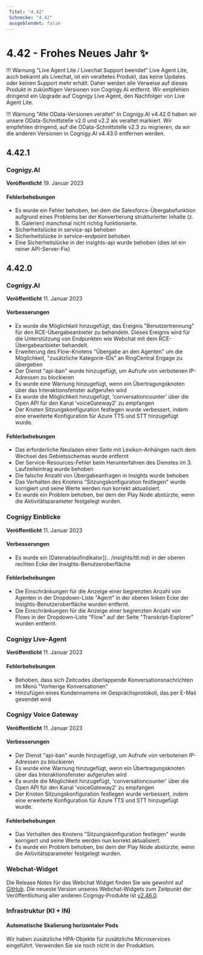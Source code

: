 ```yaml
---
 Titel: "4.42" 
 Schnecke: "4.42" 
 ausgeblendet: false 
---
```

# 4.42 - Frohes Neues Jahr ✨

!!! Warnung "Live Agent Lite / Livechat Support beendet"
    Live Agent Lite, auch bekannt als Livechat, ist ein veraltetes Produkt, das keine Updates oder keinen Support mehr erhält. Daher werden alle Verweise auf dieses Produkt in zukünftigen Versionen von Cognigy.AI entfernt. Wir empfehlen dringend ein Upgrade auf Cognigy Live Agent, den Nachfolger von Live Agent Lite.

!!! Warnung "Alte OData-Versionen veraltet"
    In Cognigy.AI v4.42.0 haben wir unsere OData-Schnittstelle v2.0 und v2.2 als veraltet markiert. Wir empfehlen dringend, auf die OData-Schnittstelle v2.3 zu migrieren, da wir die anderen Versionen in Cognigy.AI v4.43.0 entfernen werden.

## 4.42.1

### Cognigy.AI

**Veröffentlicht** 19. Januar 2023

#### Fehlerbehebungen
- Es wurde ein Fehler behoben, bei dem die Salesforce-Übergabefunktion aufgrund eines Problems bei der Konvertierung strukturierter Inhalte (z. B. Galerien) manchmal nicht richtig funktionierte.
- Sicherheitslücke in service-api behoben
- Sicherheitslücke in service-endpoint behoben
- Eine Sicherheitslücke in der insights-api wurde behoben (dies ist ein reiner API-Server-Fix)

## 4.42.0

### Cognigy.AI

**Veröffentlicht** 11. Januar 2023

#### Verbesserungen

- Es wurde die Möglichkeit hinzugefügt, das Ereignis "Benutzertrennung" für den RCE-Übergabeanbieter zu behandeln. Dieses Ereignis wird für die Unterstützung von Endpunkten wie Webchat mit dem RCE-Übergabeanbieter behandelt.
- Erweiterung des Flow-Knotens "Übergabe an den Agenten" um die Möglichkeit, "zusätzliche Kategorie-IDs" an RingCentral Engage zu übergeben
- Der Dienst "api-ban" wurde hinzugefügt, um Aufrufe von verbotenen IP-Adressen zu blockieren
- Es wurde eine Warnung hinzugefügt, wenn ein Übertragungsknoten über das Interaktionsfenster aufgerufen wird
- Es wurde die Möglichkeit hinzugefügt, 'conversationcounter' über die Open API für den Kanal 'voiceGateway2' zu empfangen
- Der Knoten Sitzungskonfiguration festlegen wurde verbessert, indem eine erweiterte Konfiguration für Azure TTS und STT hinzugefügt wurde.

#### Fehlerbehebungen

- Das erforderliche Neuladen einer Seite mit Lexikon-Anhängen nach dem Wechsel des Gebietsschemas wurde entfernt
- Der Service-Resources-Fehler beim Herunterfahren des Dienstes im 3. Laufzeiteintrag wurde behoben
- Die falsche Anzahl von Übergabeanfragen in Insights wurde behoben
- Das Verhalten des Knotens "Sitzungskonfiguration festlegen" wurde korrigiert und seine Werte werden nun korrekt aktualisiert.
- Es wurde ein Problem behoben, bei dem der Play Node abstürzte, wenn die Aktivitätsparameter festgelegt wurden.

### Cognigy Einblicke

**Veröffentlicht** 11. Januar 2023

#### Verbesserungen

- Es wurde ein [Datenablaufindikator](.. /insights/ttl.md) in der oberen rechten Ecke der Insights-Benutzeroberfläche

#### Fehlerbehebungen

- Die Einschränkungen für die Anzeige einer begrenzten Anzahl von Agenten in der Dropdown-Liste "Agent" in der oberen linken Ecke der Insights-Benutzeroberfläche wurden entfernt.
- Die Einschränkungen für die Anzeige einer begrenzten Anzahl von Flows in der Dropdown-Liste "Flow" auf der Seite "Transkript-Explorer" wurden entfernt.

### Cognigy Live-Agent

**Veröffentlicht** 11. Januar 2023

#### Fehlerbehebungen

- Behoben, dass sich Zeitcodes überlappende Konversationsnachrichten im Menü "Vorherige Konversationen"
- Hinzufügen eines Kundennamens im Gesprächsprotokoll, das per E-Mail gesendet wird

### Cognigy Voice Gateway

**Veröffentlicht** 11. Januar 2023

#### Verbesserungen

- Der Dienst "api-ban" wurde hinzugefügt, um Aufrufe von verbotenen IP-Adressen zu blockieren
- Es wurde eine Warnung hinzugefügt, wenn ein Übertragungsknoten über das Interaktionsfenster aufgerufen wird
- Es wurde die Möglichkeit hinzugefügt, 'conversationcounter' über die Open API für den Kanal 'voiceGateway2' zu empfangen
- Der Knoten Sitzungskonfiguration festlegen wurde verbessert, indem eine erweiterte Konfiguration für Azure TTS und STT hinzugefügt wurde.

#### Fehlerbehebungen

- Das Verhalten des Knotens "Sitzungskonfiguration festlegen" wurde korrigiert und seine Werte werden nun korrekt aktualisiert.
- Es wurde ein Problem behoben, bei dem der Play Node abstürzte, wenn die Aktivitätsparameter festgelegt wurden.

### Webchat-Widget

Die Release Notes für das Webchat Widget finden Sie wie gewohnt auf [GitHub](https://github.com/Cognigy/WebchatWidget/releases). Die neueste Version unseres Webchat-Widgets zum Zeitpunkt der Veröffentlichung aller anderen Cognigy-Produkte ist [v2.46.0](https://github.com/Cognigy/WebchatWidget/releases/tag/v2.46.0).

### Infrastruktur (KI + IN)

#### Automatische Skalierung horizontaler Pods

Wir haben zusätzliche HPA-Objekte für zusätzliche Microservices eingeführt. Verwenden Sie sie noch nicht in der Produktion.